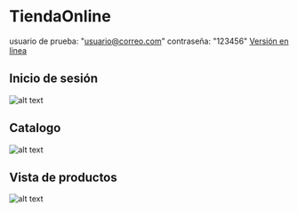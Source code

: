 # TiendaOnline
usuario de prueba: "usuario@correo.com"
contraseña: "123456"
[Versión en linea](https://youmarket.000webhostapp.com/tiendaOnline/)

## Inicio de sesión
![alt text](https://youmarket.000webhostapp.com/imagenesCatalogo/catalogo2.jpg "Foto de inicio de sesión")

## Catalogo
![alt text](https://youmarket.000webhostapp.com/imagenesCatalogo/catalogo1.jpg "Foto del Catalogo")

## Vista de productos
![alt text](https://youmarket.000webhostapp.com/imagenesCatalogo/catalogo3.jpg "Vista de productos")

